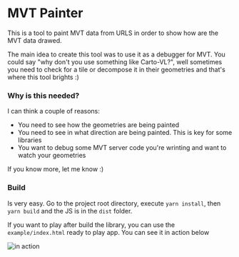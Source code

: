 # MVT Painter

This is a tool to paint MVT data from URLS in order to show how are the MVT data drawed.

The main idea to create this tool was to use it as a debugger for MVT. You could say "why
don't you use something like Carto-VL?", well sometimes you need to check for a tile or decompose
it in their geometries and that's where this tool brights :)

### Why is this needed?

I can think a couple of reasons:

* You need to see how the geometries are being painted
* You need to see in what direction are being painted. This is key for some libraries
* You want to debug some MVT server code you're wrinting and want to watch your geometries

If you know more, let me know :)

### Build

Is very easy. Go to the project root directory, execute `yarn install`, then `yarn build` and
the JS is in the `dist` folder.

If you want to play after build the library, you can use the `example/index.html` ready to play
app. You can see it in action below

![in action](img/mvt_painter_in_action.gif)

